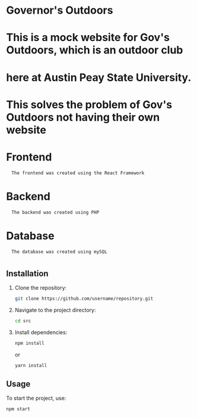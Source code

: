 #   Governor's Outdoors
#   This is a mock website for Gov's Outdoors, which is an outdoor club
#   here at Austin Peay State University.
#   This solves the problem of Gov's Outdoors not having their own website
#
#   Frontend
      The frontend was created using the React Framework
#   
#
#   Backend
      The backend was created using PHP
#
#
#   Database
      The database was created using mySQL
#
## Installation

1. Clone the repository:

    ```bash
    git clone https://github.com/username/repository.git
    ```

2. Navigate to the project directory:

    ```bash
    cd src
    ```

3. Install dependencies:

    ```bash
    npm install
    ```

    or

    ```bash
    yarn install
    ```
## Usage

To start the project, use:

```bash
npm start






